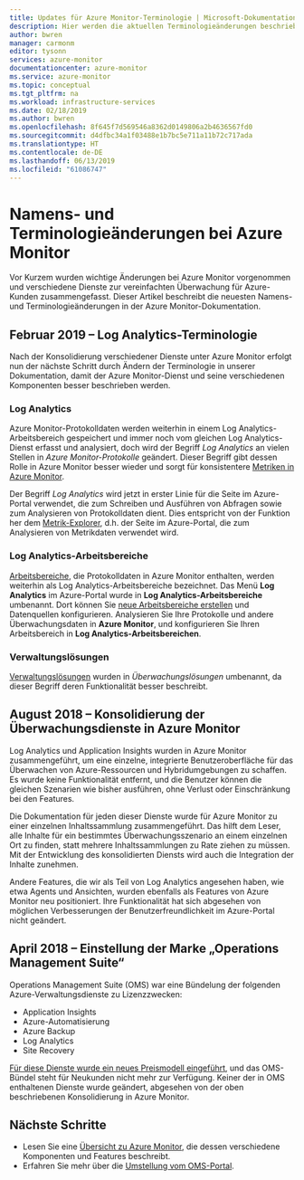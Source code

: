 ```yaml
---
title: Updates für Azure Monitor-Terminologie | Microsoft-Dokumentation
description: Hier werden die aktuellen Terminologieänderungen beschrieben, die an Azure-Überwachungsdiensten vorgenommen wurden.
author: bwren
manager: carmonm
editor: tysonn
services: azure-monitor
documentationcenter: azure-monitor
ms.service: azure-monitor
ms.topic: conceptual
ms.tgt_pltfrm: na
ms.workload: infrastructure-services
ms.date: 02/18/2019
ms.author: bwren
ms.openlocfilehash: 8f645f7d569546a8362d0149806a2b4636567fd0
ms.sourcegitcommit: d4dfbc34a1f03488e1b7bc5e711a11b72c717ada
ms.translationtype: HT
ms.contentlocale: de-DE
ms.lasthandoff: 06/13/2019
ms.locfileid: "61086747"
---
```

# <a name="azure-monitor-naming-and-terminology-changes"></a>Namens- und Terminologieänderungen bei Azure Monitor
Vor Kurzem wurden wichtige Änderungen bei Azure Monitor vorgenommen und verschiedene Dienste zur vereinfachten Überwachung für Azure-Kunden zusammengefasst. Dieser Artikel beschreibt die neuesten Namens- und Terminologieänderungen in der Azure Monitor-Dokumentation.

## <a name="february-2019---log-analytics-terminology"></a>Februar 2019 – Log Analytics-Terminologie
Nach der Konsolidierung verschiedener Dienste unter Azure Monitor erfolgt nun der nächste Schritt durch Ändern der Terminologie in unserer Dokumentation, damit der Azure Monitor-Dienst und seine verschiedenen Komponenten besser beschrieben werden. 

### <a name="log-analytics"></a>Log Analytics
Azure Monitor-Protokolldaten werden weiterhin in einem Log Analytics-Arbeitsbereich gespeichert und immer noch vom gleichen Log Analytics-Dienst erfasst und analysiert, doch wird der Begriff _Log Analytics_ an vielen Stellen in _Azure Monitor-Protokolle_ geändert. Dieser Begriff gibt dessen Rolle in Azure Monitor besser wieder und sorgt für konsistentere [Metriken in Azure Monitor](platform/data-platform-metrics.md).

Der Begriff _Log Analytics_ wird jetzt in erster Linie für die Seite im Azure-Portal verwendet, die zum Schreiben und Ausführen von Abfragen sowie zum Analysieren von Protokolldaten dient. Dies entspricht von der Funktion her dem [Metrik-Explorer](platform/metrics-charts.md), d.h. der Seite im Azure-Portal, die zum Analysieren von Metrikdaten verwendet wird.

### <a name="log-analytics-workspaces"></a>Log Analytics-Arbeitsbereiche
[Arbeitsbereiche](platform/manage-access.md), die Protokolldaten in Azure Monitor enthalten, werden weiterhin als Log Analytics-Arbeitsbereiche bezeichnet. Das Menü **Log Analytics** im Azure-Portal wurde in **Log Analytics-Arbeitsbereiche** umbenannt. Dort können Sie [neue Arbeitsbereiche erstellen](learn/quick-create-workspace.md) und Datenquellen konfigurieren. Analysieren Sie Ihre Protokolle und andere Überwachungsdaten in **Azure Monitor**, und konfigurieren Sie Ihren Arbeitsbereich in **Log Analytics-Arbeitsbereichen**.

### <a name="management-solutions"></a>Verwaltungslösungen
[Verwaltungslösungen](insights/solutions.md) wurden in _Überwachungslösungen_ umbenannt, da dieser Begriff deren Funktionalität besser beschreibt.


## <a name="august-2018---consolidation-of-monitoring-services-into-azure-monitor"></a>August 2018 – Konsolidierung der Überwachungsdienste in Azure Monitor
Log Analytics und Application Insights wurden in Azure Monitor zusammengeführt, um eine einzelne, integrierte Benutzeroberfläche für das Überwachen von Azure-Ressourcen und Hybridumgebungen zu schaffen. Es wurde keine Funktionalität entfernt, und die Benutzer können die gleichen Szenarien wie bisher ausführen, ohne Verlust oder Einschränkung bei den Features.

Die Dokumentation für jeden dieser Dienste wurde für Azure Monitor zu einer einzelnen Inhaltssammlung zusammengeführt. Das hilft dem Leser, alle Inhalte für ein bestimmtes Überwachungsszenario an einem einzelnen Ort zu finden, statt mehrere Inhaltssammlungen zu Rate ziehen zu müssen. Mit der Entwicklung des konsolidierten Diensts wird auch die Integration der Inhalte zunehmen.

Andere Features, die wir als Teil von Log Analytics angesehen haben, wie etwa Agents und Ansichten, wurden ebenfalls als Features von Azure Monitor neu positioniert. Ihre Funktionalität hat sich abgesehen von möglichen Verbesserungen der Benutzerfreundlichkeit im Azure-Portal nicht geändert.


## <a name="april-2018---retirement-of-operations-management-suite-brand"></a>April 2018 – Einstellung der Marke „Operations Management Suite“
Operations Management Suite (OMS) war eine Bündelung der folgenden Azure-Verwaltungsdienste zu Lizenzzwecken:

- Application Insights
- Azure-Automatisierung
- Azure Backup
- Log Analytics
- Site Recovery

[Für diese Dienste wurde ein neues Preismodell eingeführt](https://azure.microsoft.com/blog/introducing-a-new-way-to-purchase-azure-monitoring-services/), und das OMS-Bündel steht für Neukunden nicht mehr zur Verfügung. Keiner der in OMS enthaltenen Dienste wurde geändert, abgesehen von der oben beschriebenen Konsolidierung in Azure Monitor. 




## <a name="next-steps"></a>Nächste Schritte

- Lesen Sie eine [Übersicht zu Azure Monitor](overview.md), die dessen verschiedene Komponenten und Features beschreibt.
- Erfahren Sie mehr über die [Umstellung vom OMS-Portal](../log-analytics/log-analytics-oms-portal-transition.md).
